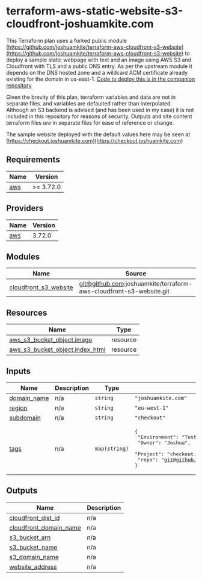 # terraform-aws-static-website-s3-cloudfront-joshuamkite.com

This Terraform plan uses a forked public module [https://github.com/joshuamkite/terraform-aws-cloudfront-s3-website](https://github.com/joshuamkite/terraform-aws-cloudfront-s3-website) to deploy a sample static webpage with text and an image using AWS S3 and Cloudfront with TLS and a public DNS entry. As per the upstream module it depends on the DNS hosted zone and a wildcard ACM certificate already existing for the domain in us-east-1. [Code to deploy this is in the companion repository](https://github.com/joshuamkite/terraform-aws-acm-certificate-joshuamkite.com)

Given the brevity of this plan, terraform variables and data are not in separate files. and variables are defaulted rather than interpolated. Although an S3 backend is advised (and has been used in my case) it is not included in this repository for reasons of security. Outputs and site content terraform files *are* in separate files for ease of reference or change. 

The sample website deployed with the default values here may be seen at 
[https://checkout.joshuamkite.com](https://checkout.joshuamkite.com)

## Requirements

| Name | Version |
|------|---------|
| <a name="requirement_aws"></a> [aws](#requirement\_aws) | >= 3.72.0 |

## Providers

| Name | Version |
|------|---------|
| <a name="provider_aws"></a> [aws](#provider\_aws) | 3.72.0 |

## Modules

| Name | Source | Version |
|------|--------|---------|
| <a name="module_cloudfront_s3_website"></a> [cloudfront\_s3\_website](#module\_cloudfront\_s3\_website) | git@github.com:joshuamkite/terraform-aws-cloudfront-s3-website.git | v1.2.4 |

## Resources

| Name | Type |
|------|------|
| [aws_s3_bucket_object.image](https://registry.terraform.io/providers/hashicorp/aws/latest/docs/resources/s3_bucket_object) | resource |
| [aws_s3_bucket_object.index_html](https://registry.terraform.io/providers/hashicorp/aws/latest/docs/resources/s3_bucket_object) | resource |

## Inputs

| Name | Description | Type | Default | Required |
|------|-------------|------|---------|:--------:|
| <a name="input_domain_name"></a> [domain\_name](#input\_domain\_name) | n/a | `string` | `"joshuamkite.com"` | no |
| <a name="input_region"></a> [region](#input\_region) | n/a | `string` | `"eu-west-1"` | no |
| <a name="input_subdomain"></a> [subdomain](#input\_subdomain) | n/a | `string` | `"checkout"` | no |
| <a name="input_tags"></a> [tags](#input\_tags) | n/a | `map(string)` | <pre>{<br>  "Environment": "Test",<br>  "Owner": "Joshua",<br>  "Project": "checkout.com DevOps Challenge",<br>  "repo": "git@github.com:joshuamkite/terraform-aws-static-website-s3-cloudfront-joshuamkite.com.git"<br>}</pre> | no |

## Outputs

| Name | Description |
|------|-------------|
| <a name="output_cloudfront_dist_id"></a> [cloudfront\_dist\_id](#output\_cloudfront\_dist\_id) | n/a |
| <a name="output_cloudfront_domain_name"></a> [cloudfront\_domain\_name](#output\_cloudfront\_domain\_name) | n/a |
| <a name="output_s3_bucket_arn"></a> [s3\_bucket\_arn](#output\_s3\_bucket\_arn) | n/a |
| <a name="output_s3_bucket_name"></a> [s3\_bucket\_name](#output\_s3\_bucket\_name) | n/a |
| <a name="output_s3_domain_name"></a> [s3\_domain\_name](#output\_s3\_domain\_name) | n/a |
| <a name="output_website_address"></a> [website\_address](#output\_website\_address) | n/a |
